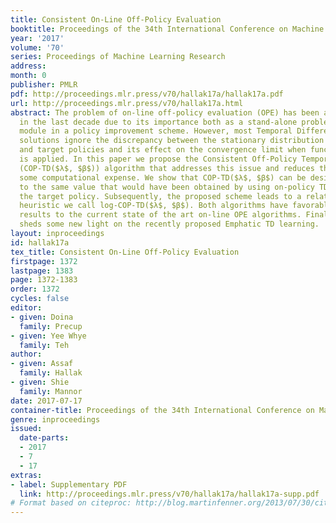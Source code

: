 ```yaml
---
title: Consistent On-Line Off-Policy Evaluation
booktitle: Proceedings of the 34th International Conference on Machine Learning
year: '2017'
volume: '70'
series: Proceedings of Machine Learning Research
address: 
month: 0
publisher: PMLR
pdf: http://proceedings.mlr.press/v70/hallak17a/hallak17a.pdf
url: http://proceedings.mlr.press/v70/hallak17a.html
abstract: The problem of on-line off-policy evaluation (OPE) has been actively studied
  in the last decade due to its importance both as a stand-alone problem and as a
  module in a policy improvement scheme. However, most Temporal Difference (TD) based
  solutions ignore the discrepancy between the stationary distribution of the behavior
  and target policies and its effect on the convergence limit when function approximation
  is applied. In this paper we propose the Consistent Off-Policy Temporal Difference
  (COP-TD($λ$, $β$)) algorithm that addresses this issue and reduces this bias at
  some computational expense. We show that COP-TD($λ$, $β$) can be designed to converge
  to the same value that would have been obtained by using on-policy TD($λ$) with
  the target policy. Subsequently, the proposed scheme leads to a related and promising
  heuristic we call log-COP-TD($λ$, $β$). Both algorithms have favorable empirical
  results to the current state of the art on-line OPE algorithms. Finally, our formulation
  sheds some new light on the recently proposed Emphatic TD learning.
layout: inproceedings
id: hallak17a
tex_title: Consistent On-Line Off-Policy Evaluation
firstpage: 1372
lastpage: 1383
page: 1372-1383
order: 1372
cycles: false
editor:
- given: Doina
  family: Precup
- given: Yee Whye
  family: Teh
author:
- given: Assaf
  family: Hallak
- given: Shie
  family: Mannor
date: 2017-07-17
container-title: Proceedings of the 34th International Conference on Machine Learning
genre: inproceedings
issued:
  date-parts:
  - 2017
  - 7
  - 17
extras:
- label: Supplementary PDF
  link: http://proceedings.mlr.press/v70/hallak17a/hallak17a-supp.pdf
# Format based on citeproc: http://blog.martinfenner.org/2013/07/30/citeproc-yaml-for-bibliographies/
---
```

